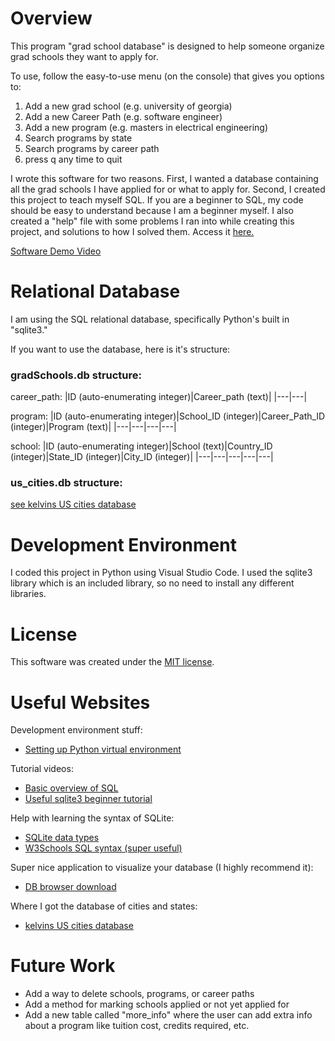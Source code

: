 # Overview

This program "grad school database" is designed to help someone organize grad schools they want to apply for.

To use, follow the easy-to-use menu (on the console) that gives you options to:
1. Add a new grad school (e.g. university of georgia)
2. Add a new Career Path (e.g. software engineer)
3. Add a new program (e.g. masters in electrical engineering)
4. Search programs by state
5. Search programs by career path
6. press q any time to quit

I wrote this software for two reasons. First, I wanted a database containing all the grad schools I have applied for or what to apply for. Second, I created this project to teach myself SQL. If you are a beginner to SQL, my code should be easy to understand because I am a beginner myself. I also created a "help" file with some problems I ran into while creating this project, and solutions to how I solved them. Access it [here.](HELP.md)

[//]: # (Provide a link to your YouTube demonstration. It should be a 4-5 minute demo of the software running, a walkthrough of the code, and a view of how created the Relational Database.)

[Software Demo Video](http://youtube.link.goes.here)

# Relational Database

I am using the SQL relational database, specifically Python's built in "sqlite3."

If you want to use the database, here is it's structure:

### gradSchools.db structure:
career_path:
|ID (auto-enumerating integer)|Career_path (text)|
|---|---|

program:
|ID (auto-enumerating integer)|School_ID (integer)|Career_Path_ID (integer)|Program (text)|
|---|---|---|---|

school:
|ID (auto-enumerating integer)|School (text)|Country_ID (integer)|State_ID (integer)|City_ID (integer)|
|---|---|---|---|---|

### us_cities.db structure:

[see kelvins US cities database](https://github.com/kelvins/US-Cities-Database)


# Development Environment

I coded this project in Python using Visual Studio Code. I used the sqlite3 library which is an included library, so no need to install any different libraries. 

# License

This software was created under the [MIT license](LICENSE).

# Useful Websites

Development environment stuff:
- [Setting up Python virtual environment](https://www.youtube.com/watch?v=KxvKCSwlUv8)

Tutorial videos: 
- [Basic overview of SQL](https://www.youtube.com/watch?v=h8IWmmxIyS0)
- [Useful sqlite3 beginner tutorial](https://www.youtube.com/watch?v=pd-0G0MigUA)

Help with learning the syntax of SQLite:
- [SQLite data types](https://www.sqlite.org/datatype3.html)
- [W3Schools SQL syntax (super useful)](https://www.w3schools.com/sql/sql_syntax.asp)

Super nice application to visualize your database  (I highly recommend it):
- [DB browser download](https://sqlitebrowser.org/)

Where I got the database of cities and states:
- [kelvins US cities database](https://github.com/kelvins/US-Cities-Database)

# Future Work

- Add a way to delete schools, programs, or career paths
- Add a method for marking schools applied or not yet applied for
- Add a new table called "more_info" where the user can add extra info about a program like tuition cost, credits required, etc.
